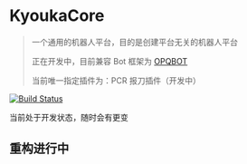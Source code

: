 # KyoukaCore
> 一个通用的机器人平台，目的是创建平台无关的机器人平台
> 
> 正在开发中，目前兼容 Bot 框架为 [OPQBOT](https://github.com/OPQBOT/OPQ)
>
> 当前唯一指定插件为：PCR 报刀插件（开发中）

[![Build Status](https://szlytlyt.visualstudio.com/KyoukaCore/_apis/build/status/VisoTC.KyoukaCore?branchName=Next)](https://szlytlyt.visualstudio.com/KyoukaCore/_build/latest?definitionId=1&branchName=Next)

当前处于开发状态，随时会有更变
## 重构进行中